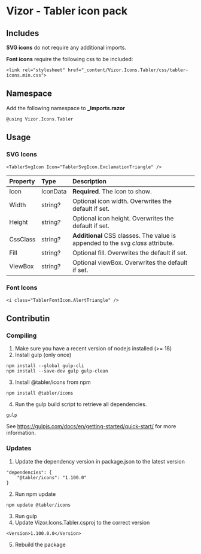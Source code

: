 ﻿# Vizor - Tabler icon pack

## Includes

**SVG icons** do not require any additional imports.

**Font icons** require the following css to be included:
```
<link rel="stylesheet" href="_content/Vizor.Icons.Tabler/css/tabler-icons.min.css">
```

## Namespace

Add the following namespace to **_Imports.razor**
```
@using Vizor.Icons.Tabler
```

## Usage

### SVG Icons

```
<TablerSvgIcon Icon="TablerSvgIcon.ExclamationTriangle" />
```

| Property | Type     | Description                                                                     |
| :------- | :------- | :------------------------------------------------------------------------------ |
| Icon     | IconData | **Required**. The icon to show.                                                 |
| Width    | string?  | Optional icon width. Overwrites the default if set.                             |
| Height   | string?  | Optional icon height. Overwrites the default if set.                            |
| CssClass | string?  | **Additional** CSS classes. The value is appended to the svg *class* attribute. |
| Fill     | string?  | Optional fill. Overwrites the default if set.                                   |
| ViewBox  | string?  | Optional viewBox. Overwrites the default if set.                                |

### Font Icons

```
<i class="TablerFontIcon.AlertTriangle" />
```

## Contributin

### Compiling

1. Make sure you have a recent version of nodejs installed (>= 18)
2. Install gulp (only once)
```
npm install --global gulp-cli
npm install --save-dev gulp gulp-clean
```
3. Install @tabler/icons from npm
```
npm install @tabler/icons
```
4. Run the gulp build script to retrieve all dependencies.
```
gulp
```

See https://gulpjs.com/docs/en/getting-started/quick-start/ for more information.

### Updates

1. Update the dependency version in package.json to the latest version
```
"dependencies": {
    "@tabler/icons": "1.100.0"
}
```
2. Run npm update
```
npm update @tabler/icons
```
3. Run gulp
4. Update Vizor.Icons.Tabler.csproj to the correct version
```
<Version>1.100.0.0</Version>
```
5. Rebuild the package